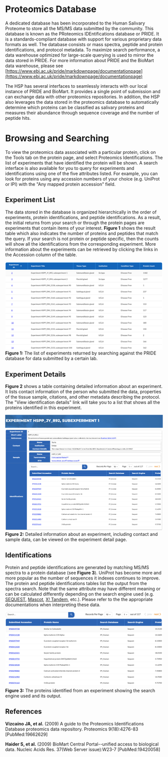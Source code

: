 # Proteomics Database

A dedicated database has been incorporated to the Human Salivary Proteome to store all the MS/MS data submitted by the community. This database is known as the PRoteomics IDEntifications database or PRIDE. It is a standards-compliant database with support for various proprietary data formats as well. The database consists or mass spectra, peptide and protein identifications, and protocol metadata. To maximize search performance, a data warehouse optimized for large-scale querying is used to mirror the data stored in PRIDE. For more information about PRIDE and the BioMart data warehouse, please see [https://www.ebi.ac.uk/pride/markdownpage/documentationpage](https://www.ebi.ac.uk/pride/markdownpage/documentationpage)

The HSP has several interfaces to seamlessly interacts with our local instance of PRIDE and BioMart. It provides a single point of submission and can exchange data with other proteomics repositories. In addition, the HSP also leverages the data stored in the proteomics database to automatically determine which proteins can be classified as salivary proteins and measures their abundance through sequence coverage and the number of peptide hits.

# Browsing and Searching

To view the proteomics data associated with a particular protein, click on the Tools tab on the protein page, and select Proteomics Identifications. The list of experiments that have identified the protein will be shown. A search interface is also available for you to query for experiments and identifications using one of the five attributes listed. For example, you can look for proteins using any accession numbers of your choice (e.g. UniProt or IPI) with the "Any mapped protein accession" field.

## Experiment List

The data stored in the database is organized hierarchically in the order of experiments, protein identifications, and peptide identifications. As a result, the initial returns from your search or through the protein pages are experiments that contain items of your interest. **Figure 1** shows the result table which also indicates the number of proteins and peptides that match the query. If your search is not protein or peptide specific, then the counts will show all the identifications from the corresponding experiment. More information about the experiments can be retrieved by clicking the links in the Accession column of the table.

![Experiment Table](./img/experiments/experiment-table.png)
**Figure 1:** The list of experiments returned by searching against the PRIDE database for data submitted by a certain lab.

## Experiment Details

**Figure 2** shows a table containing detailed information about an experiment. It lists contact information of the person who submitted the data, properties of the tissue sample, citations, and other metadata describing the protocol. The "View identification details" link will take you to a list that shows all the proteins identified in this experiment.

![Experiment Details](./img/experiments/experiment-details.png)
<br>
**Figure 2:** Detailed information about an experiment, including contact and sample data, can be viewed on the experiment detail page.

## Identifications

Protein and peptide identifications are generated by matching MS/MS spectra to a protein database (see **Figure 3**). UniProt has become more and more popular as the number of sequences it indexes continues to improve. The protein and peptide identifications tables list the output from the spectra search. Note that the same attribute may have different meaning or can be calculated differently depending on the search engine used (e.g. [SEQUEST](http://fields.scripps.edu/yates/wp/?page_id=17), [Mascot](http://www.matrixscience.com/), [X! Tandem](https://www.thegpm.org/TANDEM/index.html), etc.). Please refer to the the appropriate documentations when interpreting these data.

![Experiment Identifications](./img/experiments/experiment-identifications.png)
<br>
**Figure 3:** The proteins identified from an experiment showing the search engine used and its output.

## References

**Vizcaíno JA, et al.** (2009) A guide to the Proteomics Identifications Database proteomics data repository. Proteomics 9(18):4276-83 [PubMed:19662629]

**Haider S, et al.** (2009) BioMart Central Portal--unified access to biological data. Nucleic Acids Res. 37(Web Server issue):W23-7 [PubMed:19420058]
